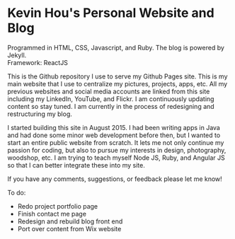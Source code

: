 # Kevin Hou's Personal Website and Blog
Programmed in HTML, CSS, Javascript, and Ruby. The blog is powered by Jekyll. 
<br />
Framework: ReactJS

This is the Github repository I use to serve my Github Pages site. This is my main website that I use to centralize my pictures, projects, apps, etc. All my previous websites and social media accounts are linked from this site including my LinkedIn, YouTube, and Flickr. I am continuously updating content so stay tuned. I am currently in the process of redesigning and restructuring my blog. 

I started building this site in August 2015. I had been writing apps in Java and had done some minor web development before then, but I wanted to start an entire public website from scratch. It lets me not only continue my passion for coding, but also to pursue my interests in design, photography, woodshop, etc. I am trying to teach myself Node JS, Ruby, and Angular JS so that I can better integrate these into my site.

If you have any comments, suggestions, or feedback please let me know!

To do:
<ul>
  <li>Redo project portfolio page</li>
  <li>Finish contact me page</li>
  <li>Redesign and rebuild blog front end </li>
  <li>Port over content from Wix website</li>
</ul>
